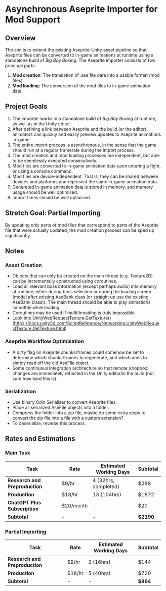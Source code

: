 
# Asynchronous Aseprite Importer for Mod Support

## Overview
The aim is to extend the existing Aseprite-Unity asset pipeline so that Aseprite files can be converted to in-game animations at runtime using a standalone build of *Big Boy Boxing*. The Aseprite importer consists of two principal parts: 
1. **Mod creation**: The translation of .ase file data into a usable format (mod files).
2. **Mod loading**: The conversion of the mod files to in-game animation data.

## Project Goals

1. The importer works in a standalone build of *Big Boy Boxing* at runtime, as well as in the Unity editor.
2. After defining a link between Aseprite and the build (or the editor), animators can quickly and easily preview updates to Aseprite animations in-game.
4. The entire import process is asynchronous, in the sense that the game should run at a regular framerate during the import process.
5. The mod creation and mod loading processes are independent, but able to be seemlessly executed consecutively.
6. Mod files are converted to in-game animation data upon entering a fight, or using a console command.
7. Mod files are device-independent. That is, they can be shared between devices and platforms and represent the same in-game animation data.
8. Generated in-game animation data is stored in memory, and memory usage should be well optimised.
9. Import times should be well optimised.

## Stretch Goal: Partial Importing
By updating only parts of mod files that correspond to parts of the Aseprite file that were actually updated, the mod creation process can be sped up significantly.

## Notes
### Asset Creation
- Objects that can only be created on the main thread (e.g. Texture2D) can be incrementally constructed using coroutines.
- Load all relevant boss information (except perhaps audio) into memory at runtime, either during boss selection or during the loading screen (model after existing AseBank class (or straight up use the existing AseBank class)). The main thread should be able to play animations smoothly while loading.
- Coroutines may be used if multithreading is truly impossible.
- Look into UnityWebRequestTexture.GetTexture() (https://docs.unity3d.com/ScriptReference/Networking.UnityWebRequestTexture.GetTexture.html)

### Aseprite Workflow Optimisation
- A dirty flag on Aseprite chunks/frames could somehow be set to determine which chunks/frames to regenerate, and which ones to simply read off the old AseFile object.
- Some continuous integration architecture so that remote (dropbox) changes are immediately reflected in the Unity editor/in the build (not sure how hard this is).

### Serialization
- Use binary Odin Serializer to convert Aseprite files.
- Place all serialized AseFile objects into a folder.
- Compress the folder into a zip file, maybe do some extra steps to convert the zip file into a file with a custom extension?
- To deserialize, reverse this process.




## Rates and Estimations
### Main Task
| Task | Rate | Estimated Working Days | Subtotal |
| ------------- |  ------------- |  ------------- |  ------------- |
| **Research and Preproduction** |  $9/hr |  4 (32hrs, completed) | $288 |
| **Production**  | $18/hr | 13 (104hrs) | $1872 |
| **ChatGPT Plus Subscription**  | $20/month | - | $20 |
| **Subtotal**| - | - | **$2190** |

### Partial Importing
| Task  | Rate | Estimated Working Days | Subtotal |
| ------------- |  ------------- |  ------------- |  ------------- |
| **Research and Preproduction** |  $9/hr | 2 (16hrs) | $144 |
| **Production** | $18/hr | 5 (40hrs) | $720 |
| **Subtotal** | - | - | **$864** |
